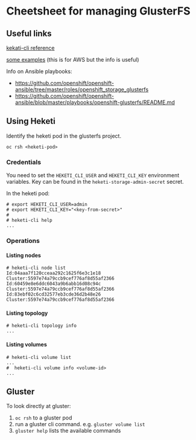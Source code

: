 # Cheetsheet for managing GlusterFS

## Useful links

[kekati-cli reference](https://www.systutorials.com/docs/linux/man/8-heketi-cli/)

[some examples](https://access.redhat.com/documentation/en-us/reference_architectures/2017/html/deploying_openshift_container_platform_3.5_on_amazon_web_services/persistent_storage) (this is for AWS but the info is useful)

Info on Ansible playbooks:
* https://github.com/openshift/openshift-ansible/tree/master/roles/openshift_storage_glusterfs
* https://github.com/openshift/openshift-ansible/blob/master/playbooks/openshift-glusterfs/README.md

## Using Heketi

Identify the heketi pod in the glusterfs project.

```
oc rsh <heketi-pod>
```

### Credentials

You need to set the `HEKETI_CLI_USER` and `HEKETI_CLI_KEY` environment variables.
Key can be found in the `heketi-storage-admin-secret` secret.

In the heketi pod:

```
# export HEKETI_CLI_USER=admin
# export HEKETI_CLI_KEY="<key-from-secret>"
#
# heketi-cli help
...
```

### Operations

#### Listing nodes

```
# heketi-cli node list
Id:04aaa7f120cceaa292c1625f6e3c1e18	Cluster:5597e74a79ccb9cef776af8d55af2366
Id:60459e8e6ddc6043a9b6abb16d08c94c	Cluster:5597e74a79ccb9cef776af8d55af2366
Id:83ebf02c6cd32577eb3cde36d2b48e26	Cluster:5597e74a79ccb9cef776af8d55af2366
```

#### Listing topology

```
# heketi-cli topology info
...
```

#### Listing volumes
```
# heketi-cli volume list
...
#  heketi-cli volume info <volume-id>
...
```

## Gluster

To look directly at gluster:

1. `oc rsh` to a gluster pod
2. run a gluster cli command. e.g. `gluster volume list`
3. `gluster help` lists the available commands 

